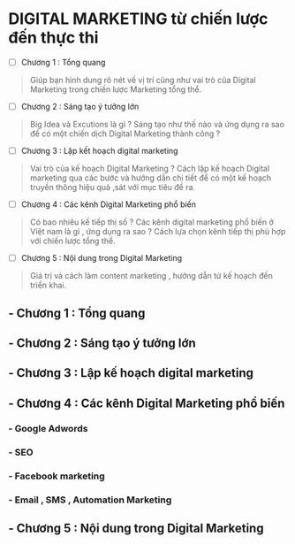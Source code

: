 # DIGITAL MARKETING từ chiến lược đến thực thi
- [ ] Chương 1 : Tổng quang
> Giúp bạn hình dung rõ nét về vị trí cũng như vai trò của Digital Marketing trong chiến lược Marketing tổng thể.
- [ ] Chương 2 : Sáng tạo ý tưởng lớn
> Big Idea và Excutions là gì ? Sáng tạo như thế nào và ứng dụng ra sao để có một chiến dịch Digital Marketing thành công ?
- [ ] Chương 3 : Lập kết hoạch digital marketing
> Vai trò của kế hoạch Digital Marketing ? Cách lập kế hoạch Digital marketing qua các bước và hướng dẫn chi tiết để có một kế hoạch truyền thông hiệu quả ,sát với mục tiêu đề ra.
- [ ] Chương 4 : Các kênh Digital Marketing phổ biến
> Có bao nhiêu kế tiếp thị số ? Các kênh digital marketing phổ biến ở Việt nam là gì , ứng dụng ra sao ? Cách lựa chọn kênh tiếp thị phù hợp với chiến lược tổng thể.
- [ ] Chương 5 : Nội dung trong Digital Marketing
> Giá trị và cách làm content marketing , hướng dẫn từ kế hoạch đến triển khai.

## - Chương 1 : Tổng quang

## - Chương 2 : Sáng tạo ý tưởng lớn
## - Chương 3 : Lập kế hoạch digital marketing
## - Chương 4 : Các kênh Digital Marketing phổ biến
###  - Google Adwords
###  - SEO
###  - Facebook marketing
###  - Email , SMS , Automation Marketing
## - Chương 5 : Nội dung trong Digital Marketing
